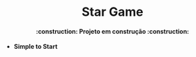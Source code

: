 <h1 align="center"> Star Game </h1>

<h4 align="center"> 
    :construction:  Projeto em construção  :construction:
</h4>

- **Simple to Start**